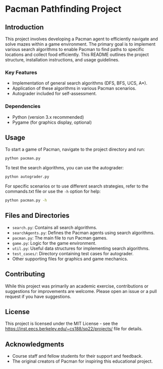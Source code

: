 
# Pacman Pathfinding Project

## Introduction
This project involves developing a Pacman agent to efficiently navigate and solve mazes within a game environment. The primary goal is to implement various search algorithms to enable Pacman to find paths to specific locations and collect food efficiently. This README outlines the project structure, installation instructions, and usage guidelines.

### Key Features
- Implementation of general search algorithms (DFS, BFS, UCS, A*).
- Application of these algorithms in various Pacman scenarios.
- Autograder included for self-assessment.

### Dependencies
- Python (version 3.x recommended)
- Pygame (for graphics display, optional)

## Usage
To start a game of Pacman, navigate to the project directory and run:

```bash
python pacman.py
```

To test the search algorithms, you can use the autograder:

```bash
python autograder.py
```

For specific scenarios or to use different search strategies, refer to the commands.txt file or use the `-h` option for help:

```bash
python pacman.py -h
```

## Files and Directories
- `search.py`: Contains all search algorithms.
- `searchAgents.py`: Defines the Pacman agents using search algorithms.
- `pacman.py`: The main file to run Pacman games.
- `game.py`: Logic for the game environment.
- `util.py`: Useful data structures for implementing search algorithms.
- `test_cases/`: Directory containing test cases for autograder.
- Other supporting files for graphics and game mechanics.

## Contributing
While this project was primarily an academic exercise, contributions or suggestions for improvements are welcome. Please open an issue or a pull request if you have suggestions.

## License
This project is licensed under the MIT License - see the https://inst.eecs.berkeley.edu/~cs188/sp22/projects/ file for details.
## Acknowledgments
- Course staff and fellow students for their support and feedback.
- The original creators of Pacman for inspiring this educational project.
